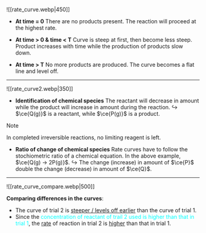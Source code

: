 ![[rate_curve.webp|450]]

- **At time = 0**
  There are no products present. The reaction will proceed at the highest rate.

- **At time > 0 & time < T**
  Curve is <span class="hi-green">steep</span> at first, then become <span class="hi-green">less steep</span>. Product increases with time while the production of products slow down.

- **At time > T**
  No more products are produced. The curve becomes a <span class="hi-green">flat line</span> and level off.

---

![[rate_curve2.webp|350]]

- **Identification of chemical species**
  The <span class="hi-green">reactant will decrease in amount</span> while the <span class="hi-green">product will increase in amount</span> during the reaction.
  ↪️ $\ce{Q(g)}$ is a reactant, while $\ce{P(g)}$ is a product.

> [!note]
> In completed irreversible reactions, no limiting reagent is left.

- **Ratio of change of chemical species**
  Rate curves have to follow the stochiometric ratio of a chemical equation. In the above example, $\ce{Q(g) -> 2P(g)}$.
  ↪️ The <span class="hi-green">change</span> (increase) in amount of $\ce{P}$ double the <span class="hi-green">change</span> (decrease) in amount of $\ce{Q}$.

---

![[rate_curve_compare.webp|500]]

**Comparing differences in the curves**:
- The curve of trial 2 is <span class="hi-green"><u>steeper / levels off earlier</u></span> than the curve of trial 1.
- Since the <span style="color: aqua">concentration of reactant of trail 2 used is higher than that in trial 1</span>, the <u>rate</u> of reaction in trial 2 is <span class="hi-green"><u>higher</u></span> than that in trial 1.
